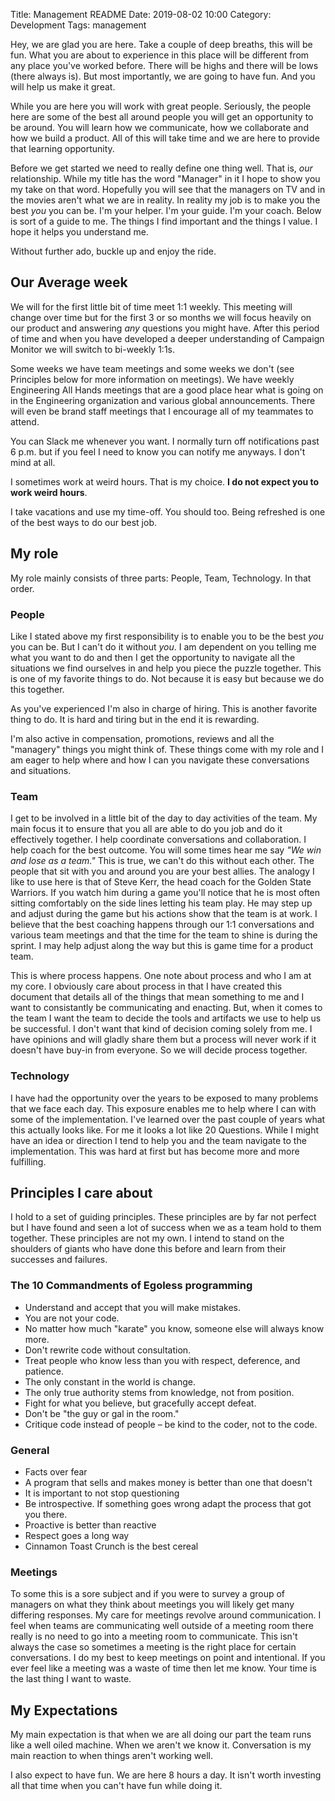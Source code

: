 Title: Management README
Date: 2019-08-02 10:00
Category: Development
Tags: management

Hey, we are glad you are here. Take a couple of deep breaths, this will be fun.  What you are about to experience in this place
will be different from any place you've worked before.  There will be highs and there will be lows (there always is).  But most
importantly, we are going to have fun.  And you will help us make it great.

While you are here you will work with great people.  Seriously, the people here are some of the best all around people you will get
an opportunity to be around.  You will learn how we communicate, how we collaborate and how we build a product.  All of this will take
time and we are here to provide that learning opportunity.

Before we get started we need to really define one thing well.  That is, _our_ relationship.  While my title has the word "Manager" in
it I hope to show you my take on that word.  Hopefully you will see that the managers on TV and in the movies aren't what we are in
reality.  In reality my job is to make you the best _you_ you can be.  I'm your helper.  I'm your guide.  I'm your coach.  Below
is sort of a guide to me.  The things I find important and the things I value.  I hope it helps you understand me.

Without further ado, buckle up and enjoy the ride.

## Our Average week

We will for the first little bit of time meet 1:1 weekly.  This meeting will change over time but for the first 3 or so months
we will focus heavily on our product and answering _any_ questions you might have.  After this period of time and when you have
developed a deeper understanding of Campaign Monitor we will switch to bi-weekly 1:1s.

Some weeks we have team meetings and some weeks we don't (see Principles below for more information on meetings).  We have weekly
Engineering All Hands meetings that are a good place hear what is going on in the Engineering organization and various global
announcements.  There will even be brand staff meetings that I encourage all of my teammates to attend.

You can Slack me whenever you want.  I normally turn off notifications past 6 p.m. but if you feel I need to know you can notify
me anyways.  I don't mind at all.

I sometimes work at weird hours.  That is my choice.  **I do not expect you to work weird hours**.

I take vacations and use my time-off.  You should too.  Being refreshed is one of the best ways to do our best job.

## My role

My role mainly consists of three parts: People, Team, Technology.  In that order.

### People

Like I stated above my first responsibility is to enable you to be the best _you_ you can be.  But I can't do it without _you_.
I am dependent on you telling me what you want to do and then I get the opportunity to navigate all the situations we find
ourselves in and help you piece the puzzle together.  This is one of my favorite things to do.  Not because it is easy but because
we do this together.

As you've experienced I'm also in charge of hiring.  This is another favorite thing to do.  It is hard and tiring but in the end it
is rewarding.

I'm also active in compensation, promotions, reviews and all the "managery" things you might think of.  These things come with
my role and I am eager to help where and how I can you navigate these conversations and situations.

### Team

I get to be involved in a little bit of the day to day activities of the team.  My main focus it to ensure that you all are able to
do you job and do it effectively together.  I help coordinate conversations and collaboration.  I help coach for the best outcome.
You will some times hear me say _"We win and lose as a team."_  This is true, we can't do this without each other.  The people that
sit with you and around you are your best allies.  The analogy I like to use here is that of Steve Kerr, the head coach for the Golden
State Warriors.  If you watch him during a game you'll notice that he is most often sitting comfortably on the side lines letting his
team play.  He may step up and adjust during the game but his actions show that the team is at work.  I believe that the best coaching
happens through our 1:1 conversations and various team meetings and that the time for the team to shine is during the sprint.  I may
help adjust along the way but this is game time for a product team.

This is where process happens.  One note about process and who I am at my core.  I obviously care about process in that I have created
this document that details all of the things that mean something to me and I want to consistantly be communicating and enacting.  But,
when it comes to the team I want the team to decide the tools and artifacts we use to help us be successful.  I don't want that kind
of decision coming solely from me.  I have opinions and will gladly share them but a process will never work if it doesn't have buy-in
from everyone.  So we will decide process together.

### Technology

I have had the opportunity over the years to be exposed to many problems that we face each day.  This exposure enables me to help
where I can with some of the implementation.  I've learned over the past couple of years what this actually looks like.  For me
it looks a lot like 20 Questions.  While I might have an idea or direction I tend to help you and the team navigate to the implementation.
This was hard at first but has become more and more fulfilling.

## Principles I care about

I hold to a set of guiding principles.  These principles are by far not perfect but I have found and seen a lot of success when
we as a team hold to them together.  These principles are not my own.  I intend to stand on the shoulders of giants who have done
this before and learn from their successes and failures.

### The 10 Commandments of Egoless programming

- Understand and accept that you will make mistakes.
- You are not your code.
- No matter how much "karate" you know, someone else will always know more.
- Don't rewrite code without consultation.
- Treat people who know less than you with respect, deference, and patience.
- The only constant in the world is change.
- The only true authority stems from knowledge, not from position.
- Fight for what you believe, but gracefully accept defeat.
- Don't be "the guy or gal in the room."
- Critique code instead of people – be kind to the coder, not to the code.

### General

- Facts over fear
- A program that sells and makes money is better than one that doesn't
- It is important to not stop questioning
- Be introspective. If something goes wrong adapt the process that got you there.
- Proactive is better than reactive
- Respect goes a long way
- Cinnamon Toast Crunch is the best cereal

### Meetings

To some this is a sore subject and if you were to survey a group of managers on what they think about meetings you will likely get
many differing responses.  My care for meetings revolve around communication.  I feel when teams are communicating well outside
of a meeting room there really is no need to go into a meeting room to communicate.  This isn't always the case so sometimes a meeting
is the right place for certain conversations.  I do my best to keep meetings on point and intentional.  If you ever feel like a 
meeting was a waste of time then let me know.  Your time is the last thing I want to waste.

## My Expectations

My main expectation is that when we are all doing our part the team runs like a well oiled machine.  When we aren't we know it.
Conversation is my main reaction to when things aren't working well.

I also expect to have fun.  We are here 8 hours a day.  It isn't worth investing all that time when you can't have fun while doing it.

